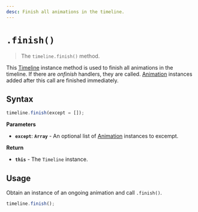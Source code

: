 ```yaml
---
desc: Finish all animations in the timeline.
---
```

# `.finish()`

> The `timeline.finish()` method.

This [Timeline](..) instance method is used to finish all animations in the timeline. If there are *onfinish* handlers, they are called. [Animation](../Animation) instances added after this call are finished immediately.

## Syntax

```js
timeline.finish(except = []);
```

**Parameters**

+ **`except`**: **`Array`** - An optional list of [Animation](../Animation) instances to excempt.

**Return**

+ **`this`** - The `Timeline` instance.

## Usage

Obtain an instance of an ongoing animation and call `.finish()`.

```js
timeline.finish();
```
